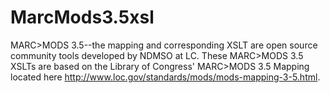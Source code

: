 # MarcMods3.5xsl
MARC>MODS 3.5--the mapping and corresponding XSLT are open source community tools developed by NDMSO at LC.
These MARC>MODS 3.5 XSLTs are based on the Library of Congress' MARC>MODS 3.5 Mapping located here <http://www.loc.gov/standards/mods/mods-mapping-3-5.html>.
